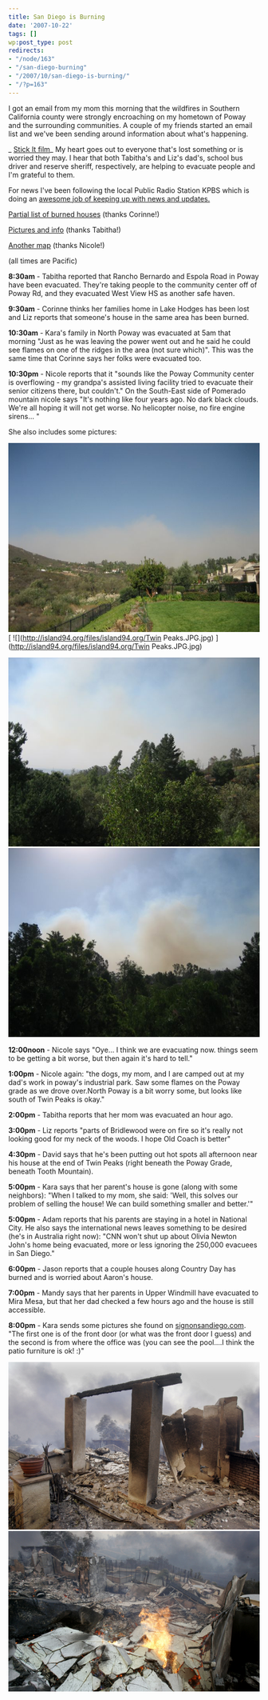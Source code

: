 ```yaml
---
title: San Diego is Burning
date: '2007-10-22'
tags: []
wp:post_type: post
redirects:
- "/node/163"
- "/san-diego-burning"
- "/2007/10/san-diego-is-burning/"
- "/?p=163"
---
```


I got an email from my mom this morning that the wildfires in Southern California county were strongly encroaching on my hometown of Poway and the surrounding communities. A couple of my friends started an email list and we've been sending around information about what's happening.

_ [Stick It film](http://www.iucn-tftsg.org/?stick_it)_ My heart goes out to everyone that's lost something or is worried they may. I hear that both Tabitha's and Liz's dad's, school bus driver and reserve sheriff, respectively, are helping to evacuate people and I'm grateful to them.

For news I've been following the local Public Radio Station KPBS which is doing an [awesome job of keeping up with news and updates.](http://kpbs.digitaria.com/)

[Partial list of burned houses](http://cbs8.com) (thanks Corinne!)

[Pictures and info](http://www.nbcsandiego.com) (thanks Tabitha!)

[Another map](http://media.signonsandiego.com/fires/) (thanks Nicole!)

(all times are Pacific)

**8:30am** - Tabitha reported that Rancho Bernardo and Espola Road in Poway have been evacuated. They're taking people to the community center off of Poway Rd, and they evacuated West View HS as another safe haven.

**9:30am** - Corinne thinks her families home in Lake Hodges has been lost and Liz reports that someone's house in the same area has been burned.

**10:30am** - Kara's family in North Poway was evacuated at 5am that morning "Just as he was leaving the power went out and he said he could see flames on one of the ridges in the area (not sure which)". This was the same time that Corinne says her folks were evacuated too.

**10:30pm** - Nicole reports that it "sounds like the Poway Community center is overflowing - my grandpa's assisted living facility tried to evacuate their senior citizens there, but couldn't." On the South-East side of Pomerado mountain nicole says "It's nothing like four years ago. No dark black clouds. We're all hoping it will not get worse. No helicopter noise, no fire engine sirens... "

She also includes some pictures:

[ ![](2007-10-22-San-Diego-is-Burning/North.JPG.jpg) ](2007-10-22-San-Diego-is-Burning/North.JPG.jpg) [ ![](http://island94.org/files/island94.org/Twin Peaks.JPG.jpg) ](http://island94.org/files/island94.org/Twin Peaks.JPG.jpg)

[ ![](2007-10-22-San-Diego-is-Burning/South.JPG.jpg) ](2007-10-22-San-Diego-is-Burning/South.JPG.jpg) [ ![](2007-10-22-San-Diego-is-Burning/TwinEspo.JPG.jpg) ](2007-10-22-San-Diego-is-Burning/TwinEspo.JPG.jpg)

**12:00noon** - Nicole says "Oye... I think we are evacuating now. things seem to be getting a bit worse, but then again it's hard to tell."

**1:00pm** - Nicole again: "the dogs, my mom, and I are camped out at my dad's work in poway's industrial park. Saw some flames on the Poway grade as we drove over.North Poway is a bit worry some, but looks like south of Twin Peaks is okay."

**2:00pm** - Tabitha reports that her mom was evacuated an hour ago.

**3:00pm** - Liz reports "parts of Bridlewood were on fire so it's really not looking good for my neck of the woods. I hope Old Coach is better"

**4:30pm** - David says that he's been putting out hot spots all afternoon near his house at the end of Twin Peaks (right beneath the Poway Grade, beneath Tooth Mountain).

**5:00pm** - Kara says that her parent's house is gone (along with some neighbors): "When I talked to my mom, she said: 'Well, this solves our problem of selling the house! We can build something smaller and better.'"

**5:00pm** - Adam reports that his parents are staying in a hotel in National City. He also says the international news leaves something to be desired (he's in Australia right now): "CNN won't shut up about Olivia Newton John's home being evacuated, more or less ignoring the 250,000 evacuees in San Diego."

**6:00pm** - Jason reports that a couple houses along Country Day has burned and is worried about Aaron's house.

**7:00pm** - Mandy says that her parents in Upper Windmill have evacuated to Mira Mesa, but that her dad checked a few hours ago and the house is still accessible.

**8:00pm** - Kara sends some pictures she found on [signonsandiego.com](http://signonsandiego.com). "The first one is of the front door (or what was the front door I guess) and the second is from where the office was (you can see the pool....I think the patio furniture is ok! :)"

[ ![](2007-10-22-San-Diego-is-Burning/SL_witchcreekfire278842x006_001.jpg) ](2007-10-22-San-Diego-is-Burning/SL_witchcreekfire278842x006_001.jpg) [ ![](2007-10-22-San-Diego-is-Burning/SL_witchcreekfire278842x007_001.jpg) ](2007-10-22-San-Diego-is-Burning/SL_witchcreekfire278842x007_001.jpg)
